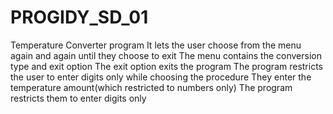 # PROGIDY_SD_01
Temperature Converter program
It lets the user choose from the menu again and again until they choose to exit
The menu contains the conversion type and exit option
The exit option exits the program
The program restricts the user to enter digits only while choosing the procedure
They enter the temperature amount(which restricted to numbers only)
The program restricts them to enter digits only
